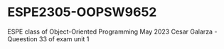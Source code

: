 # ESPE2305-OOPSW9652
ESPE class of Object-Oriented Programming May 2023
Cesar Galarza - Queestion 33 of exam unit 1
